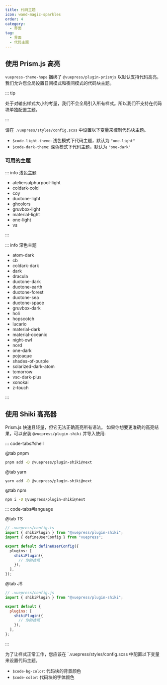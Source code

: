 ```yaml
---
title: 代码主题
icon: wand-magic-sparkles
order: 4
category:
  - 界面
tag:
  - 界面
  - 代码主题
---
```


## 使用 Prism.js 高亮

`vuepress-theme-hope` 捆绑了 `@vuepress/plugin-prismjs` 以默认支持代码高亮，我们允许您全局设置日间模式和夜间模式的代码块主题。

::: tip

处于对输出样式大小的考量，我们不会全局引入所有样式。所以我们不支持在代码块单独配置主题。

:::

请在 `.vuepress/styles/config.scss` 中设置以下变量来控制代码块主题。

- `$code-light-theme`: 浅色模式下代码主题，默认为 `"one-light"`
- `$code-dark-theme`: 深色模式下代码主题，默认为 `"one-dark"`

### 可用的主题

::: info 浅色主题

- ateliersulphurpool-light
- coldark-cold
- coy
- duotone-light
- ghcolors
- gruvbox-light
- material-light
- one-light
- vs

:::

::: info 深色主题

- atom-dark
- cb
- coldark-dark
- dark
- dracula
- duotone-dark
- duotone-earth
- duotone-forest
- duotone-sea
- duotone-space
- gruvbox-dark
- holi
- hopscotch
- lucario
- material-dark
- material-oceanic
- night-owl
- nord
- one-dark
- pojoaque
- shades-of-purple
- solarized-dark-atom
- tomorrow
- vsc-dark-plus
- xonokai
- z-touch

:::

## 使用 Shiki 高亮器

Prism.js 快速且轻量，但它无法正确高亮所有语法。 如果你想要更准确的高亮结果，可以安装 `@vuepress/plugin-shiki` 并导入使用:

::: code-tabs#shell

@tab pnpm

```bash
pnpm add -D @vuepress/plugin-shiki@next
```

@tab yarn

```bash
yarn add -D @vuepress/plugin-shiki@next
```

@tab npm

```bash
npm i -D @vuepress/plugin-shiki@next
```

::: code-tabs#language

@tab TS

```ts
// .vuepress/config.ts
import { shikiPlugin } from "@vuepress/plugin-shiki";
import { defineUserConfig } from "vuepress";

export default defineUserConfig({
  plugins: [
    shikiPlugin({
      // 你的选项
    }),
  ],
});
```

@tab JS

```js
// .vuepress/config.js
import { shikiPlugin } from "@vuepress/plugin-shiki";

export default {
  plugins: [
    shikiPlugin({
      // 你的选项
    }),
  ],
};
```

:::

为了让样式正常工作，您应该在 `.vuepress/styles/config.scss 中配置以下变量来设置代码主题。

- `$code-bg-color`: 代码块的背景颜色
- `$code-color`: 代码块的字体颜色
